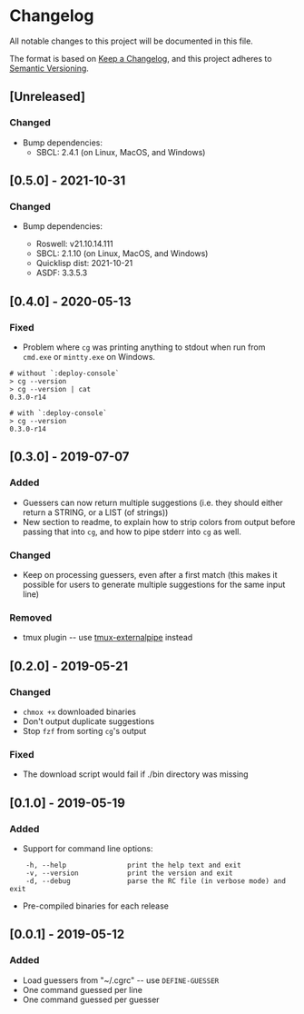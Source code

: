 # Changelog
All notable changes to this project will be documented in this file.

The format is based on [Keep a Changelog](https://keepachangelog.com/en/1.0.0/),
and this project adheres to [Semantic Versioning](https://semver.org/spec/v2.0.0.html).

## [Unreleased]
### Changed
- Bump dependencies:
  + SBCL: 2.4.1 (on Linux, MacOS, and Windows)

## [0.5.0] - 2021-10-31
### Changed
- Bump dependencies:

  + Roswell: v21.10.14.111
  + SBCL: 2.1.10 (on Linux, MacOS, and Windows)
  + Quicklisp dist: 2021-10-21
  + ASDF: 3.3.5.3

## [0.4.0] - 2020-05-13
### Fixed
- Problem where `cg` was printing anything to stdout when run from
  `cmd.exe` or `mintty.exe` on Windows.

```
# without `:deploy-console`
> cg --version
> cg --version | cat
0.3.0-r14

# with `:deploy-console`
> cg --version
0.3.0-r14
```

## [0.3.0] - 2019-07-07
### Added
- Guessers can now return multiple suggestions (i.e. they should either return
  a STRING, or a LIST (of strings))
- New section to readme, to explain how to strip colors from output before
  passing that into `cg`, and how to pipe stderr into `cg` as well.

### Changed
- Keep on processing guessers, even after a first match (this makes it possible
  for users to generate multiple suggestions for the same input line)

### Removed
- tmux plugin -- use
  [tmux-externalpipe](https://github.com/iamFIREcracker/tmux-externalpipe)
  instead

## [0.2.0] - 2019-05-21
### Changed
- `chmox +x` downloaded binaries
- Don't output duplicate suggestions
- Stop `fzf` from sorting `cg`'s output

### Fixed
- The download script would fail if ./bin directory was missing

## [0.1.0] - 2019-05-19
### Added
- Support for command line options:

```
    -h, --help               print the help text and exit
    -v, --version            print the version and exit
    -d, --debug              parse the RC file (in verbose mode) and exit
```

- Pre-compiled binaries for each release

## [0.0.1] - 2019-05-12
### Added
- Load guessers from "~/.cgrc" -- use `DEFINE-GUESSER`
- One command guessed per line
- One command guessed per guesser
